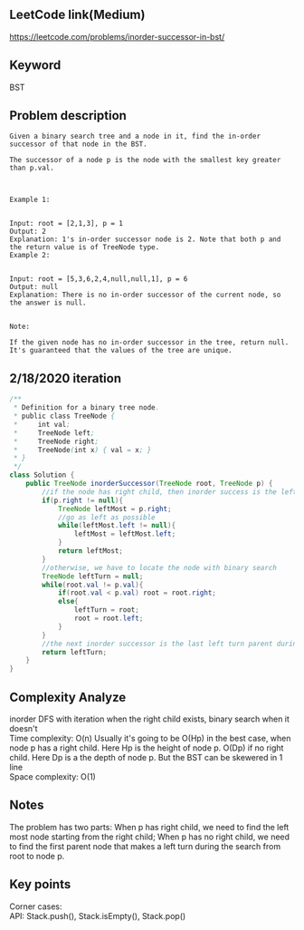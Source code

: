 ## LeetCode link(Medium)
https://leetcode.com/problems/inorder-successor-in-bst/

## Keyword
BST

## Problem description
```
Given a binary search tree and a node in it, find the in-order successor of that node in the BST.

The successor of a node p is the node with the smallest key greater than p.val.

 

Example 1:


Input: root = [2,1,3], p = 1
Output: 2
Explanation: 1's in-order successor node is 2. Note that both p and the return value is of TreeNode type.
Example 2:


Input: root = [5,3,6,2,4,null,null,1], p = 6
Output: null
Explanation: There is no in-order successor of the current node, so the answer is null.
 

Note:

If the given node has no in-order successor in the tree, return null.
It's guaranteed that the values of the tree are unique.
```
## 2/18/2020 iteration

```java
/**
 * Definition for a binary tree node.
 * public class TreeNode {
 *     int val;
 *     TreeNode left;
 *     TreeNode right;
 *     TreeNode(int x) { val = x; }
 * }
 */
class Solution {
    public TreeNode inorderSuccessor(TreeNode root, TreeNode p) {
        //if the node has right child, then inorder success is the left most element in the right branch
        if(p.right != null){
            TreeNode leftMost = p.right;
            //go as left as possible
            while(leftMost.left != null){
                leftMost = leftMost.left;
            }
            return leftMost;
        }
        //otherwise, we have to locate the node with binary search
        TreeNode leftTurn = null;
        while(root.val != p.val){
            if(root.val < p.val) root = root.right;
            else{
                leftTurn = root;
                root = root.left;
            } 
        }
        //the next inorder successor is the last left turn parent during the search
        return leftTurn;
    }
}
```

## Complexity Analyze
inorder DFS with iteration when the right child exists, binary search when it doesn't\
Time complexity: O(n) Usually it's going to be O(Hp​) in the best case, when node p has a right child. Here Hp is the height of node p. O(Dp) if no right child. Here Dp is a the depth of node p. But the BST can be skewered in 1 line\
Space complexity: O(1)

## Notes
The problem has two parts: When p has right child, we need to find the left most node starting from the right child; When p has no right child, we need to find the first parent node that makes a left turn during the search from root to node p.

## Key points
Corner cases: \
API: Stack.push(), Stack.isEmpty(), Stack.pop()
